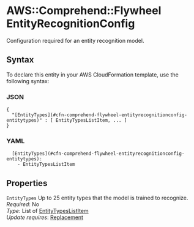 # AWS::Comprehend::Flywheel EntityRecognitionConfig<a name="aws-properties-comprehend-flywheel-entityrecognitionconfig"></a>

Configuration required for an entity recognition model\.

## Syntax<a name="aws-properties-comprehend-flywheel-entityrecognitionconfig-syntax"></a>

To declare this entity in your AWS CloudFormation template, use the following syntax:

### JSON<a name="aws-properties-comprehend-flywheel-entityrecognitionconfig-syntax.json"></a>

```
{
  "[EntityTypes](#cfn-comprehend-flywheel-entityrecognitionconfig-entitytypes)" : [ EntityTypesListItem, ... ]
}
```

### YAML<a name="aws-properties-comprehend-flywheel-entityrecognitionconfig-syntax.yaml"></a>

```
  [EntityTypes](#cfn-comprehend-flywheel-entityrecognitionconfig-entitytypes):
    - EntityTypesListItem
```

## Properties<a name="aws-properties-comprehend-flywheel-entityrecognitionconfig-properties"></a>

`EntityTypes` <a name="cfn-comprehend-flywheel-entityrecognitionconfig-entitytypes"></a>
Up to 25 entity types that the model is trained to recognize\.  
_Required_: No  
_Type_: List of [EntityTypesListItem](aws-properties-comprehend-flywheel-entitytypeslistitem.md)  
_Update requires_: [Replacement](https://docs.aws.amazon.com/AWSCloudFormation/latest/UserGuide/using-cfn-updating-stacks-update-behaviors.html#update-replacement)
